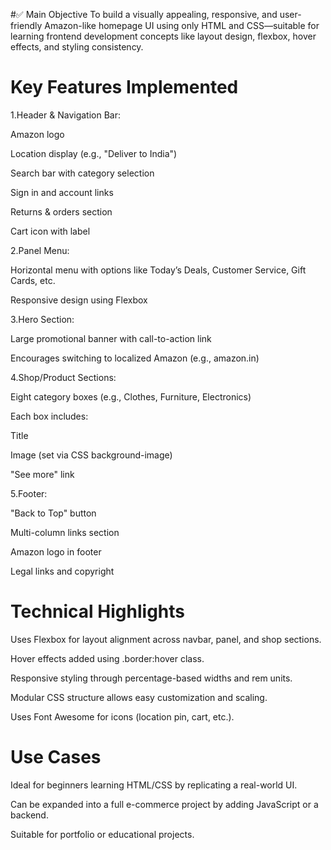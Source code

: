 #✅ Main Objective
To build a visually appealing, responsive, and user-friendly Amazon-like homepage UI using only HTML and CSS—suitable for learning frontend development concepts like layout design, flexbox, hover effects, and styling consistency.

# Key Features Implemented
1.Header & Navigation Bar:

Amazon logo

Location display (e.g., "Deliver to India")

Search bar with category selection

Sign in and account links

Returns & orders section

Cart icon with label

2.Panel Menu:

Horizontal menu with options like Today’s Deals, Customer Service, Gift Cards, etc.

Responsive design using Flexbox

3.Hero Section:

Large promotional banner with call-to-action link

Encourages switching to localized Amazon (e.g., amazon.in)

4.Shop/Product Sections:

Eight category boxes (e.g., Clothes, Furniture, Electronics)

Each box includes:

Title

Image (set via CSS background-image)

"See more" link

5.Footer:

"Back to Top" button

Multi-column links section

Amazon logo in footer

Legal links and copyright

# Technical Highlights
Uses Flexbox for layout alignment across navbar, panel, and shop sections.

Hover effects added using .border:hover class.

Responsive styling through percentage-based widths and rem units.

Modular CSS structure allows easy customization and scaling.

Uses Font Awesome for icons (location pin, cart, etc.).

# Use Cases
Ideal for beginners learning HTML/CSS by replicating a real-world UI.

Can be expanded into a full e-commerce project by adding JavaScript or a backend.

Suitable for portfolio or educational projects.
